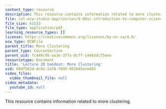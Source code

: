 ```yaml
---
content_type: resource
description: This resource contains information related to more clustering.
file: /ol-ocw-studio-app/courses/6-00sc-introduction-to-computer-science-and-programming-spring-2011/60df582d4c812a787695952b65aced83_MIT6_00SCS11_lec20.pdf
file_size: 61133
file_type: application/pdf
learning_resource_types: []
license: https://creativecommons.org/licenses/by-nc-sa/4.0/
ocw_type: OCWFile
parent_title: More Clustering
parent_type: CourseSection
parent_uid: fc440c95-aa3e-3ffa-8cff-14461dc75eee
resourcetype: Document
title: 'Lecture 20 handout: More Clustering'
uid: 60df582d-4c81-2a78-7695-952b65aced83
video_files:
  video_thumbnail_file: null
video_metadata:
  youtube_id: null
---
```

This resource contains information related to more clustering.